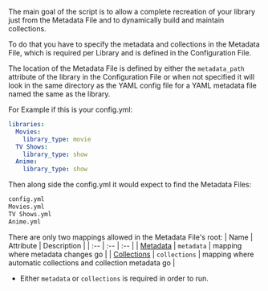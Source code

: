 The main goal of the script is to allow a complete recreation of your library just from the Metadata File and to dynamically build and maintain collections.

To do that you have to specify the metadata and collections in the Metadata File, which is required per Library and is defined in the Configuration File.

The location of the Metadata File is defined by either the `metadata_path` attribute of the library in the Configuration File or when not specified it will look in the same directory as the YAML config file for a YAML metadata file named the same as the library.


For Example if this is your config.yml:

```yaml
libraries:
  Movies:
    library_type: movie
  TV Shows:
    library_type: show
  Anime:
    library_type: show
```

Then along side the config.yml it would expect to find the Metadata Files:

```bash
config.yml
Movies.yml
TV Shows.yml
Anime.yml
```

There are only two mappings allowed in the Metadata File's root:
| Name | Attribute | Description |
| :-- | :-- | :-- |
| [Metadata](https://github.com/meisnate12/Plex-Meta-Manager/wiki/Metadata-Attributes) | `metadata` | mapping where metadata changes go |
| [Collections](https://github.com/meisnate12/Plex-Meta-Manager/wiki/Collection-Attributes) | `collections` | mapping where automatic collections and collection metadata go |

* Either `metadata` or `collections` is required in order to run.
